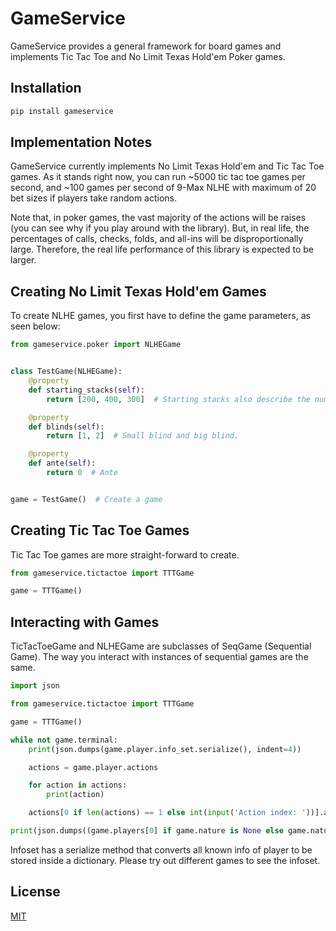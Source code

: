 GameService
===========

GameService provides a general framework for board games and implements Tic Tac Toe and No Limit Texas Hold'em Poker
games.


Installation
------------

```bash
pip install gameservice
```

Implementation Notes
--------------------

GameService currently implements No Limit Texas Hold'em and Tic Tac Toe games. As it stands right now, you can run ~5000
tic tac toe games per second, and ~100 games per second of 9-Max NLHE with maximum of 20 bet sizes if players take
random actions.

Note that, in poker games, the vast majority of the actions will be raises (you can see why if you play around with the
library). But, in real life, the percentages of calls, checks, folds, and all-ins will be disproportionally large.
Therefore, the real life performance of this library is expected to be larger.


Creating No Limit Texas Hold'em Games
-------------------------------------

To create NLHE games, you first have to define the game parameters, as seen below:

```python
from gameservice.poker import NLHEGame


class TestGame(NLHEGame):
    @property
    def starting_stacks(self):
        return [200, 400, 300]  # Starting stacks also describe the number of players

    @property
    def blinds(self):
        return [1, 2]  # Small blind and big blind.

    @property
    def ante(self):
        return 0  # Ante


game = TestGame()  # Create a game
```

Creating Tic Tac Toe Games
--------------------------

Tic Tac Toe games are more straight-forward to create.

```python
from gameservice.tictactoe import TTTGame

game = TTTGame()
```

Interacting with Games
----------------------

TicTacToeGame and NLHEGame are subclasses of SeqGame (Sequential Game). The way you interact with instances of
sequential games are the same.

```python
import json

from gameservice.tictactoe import TTTGame

game = TTTGame()

while not game.terminal:
    print(json.dumps(game.player.info_set.serialize(), indent=4))

    actions = game.player.actions

    for action in actions:
        print(action)

    actions[0 if len(actions) == 1 else int(input('Action index: '))].act()

print(json.dumps((game.players[0] if game.nature is None else game.nature).info_set.serialize(), indent=4))
```

Infoset has a serialize method that converts all known info of player to be stored inside a dictionary. Please try out
different games to see the infoset.

License
-------
[MIT](https://choosealicense.com/licenses/mit/)
